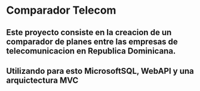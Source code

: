 # Comparador Telecom
## Este proyecto consiste en la creacion de un comparador de planes entre las empresas de telecomunicacion en Republica Dominicana.
## Utilizando para esto MicrosoftSQL, WebAPI y una arquictectura MVC
